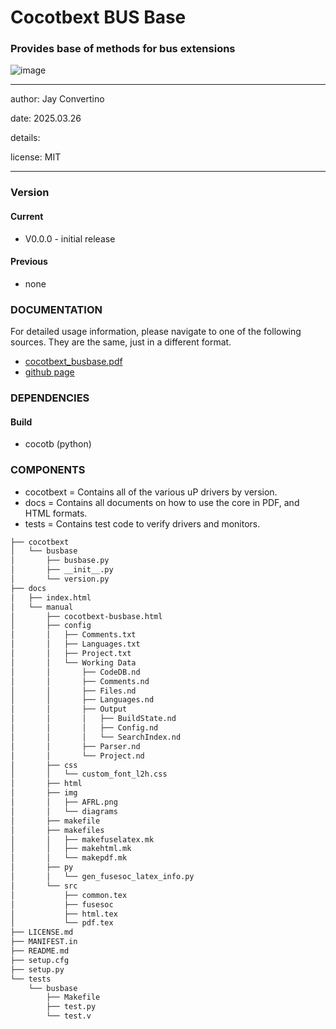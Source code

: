 # Cocotbext BUS Base
### Provides base of methods for bus extensions

![image](docs/manual/img/AFRL.png)

---

   author: Jay Convertino   
   
   date: 2025.03.26
   
   details:
   
   license: MIT   
   
---

### Version
#### Current
  - V0.0.0 - initial release

#### Previous
  - none

### DOCUMENTATION
  For detailed usage information, please navigate to one of the following sources. They are the same, just in a different format.

  - [cocotbext_busbase.pdf](docs/manual/cocotbext_busbase.pdf)
  - [github page](https://johnathan-convertino-afrl.github.io/cocotbext-up/)

### DEPENDENCIES
#### Build
  - cocotb (python)

### COMPONENTS

  - cocotbext = Contains all of the various uP drivers by version.
  - docs = Contains all documents on how to use the core in PDF, and HTML formats.
  - tests = Contains test code to verify drivers and monitors.

```bash
├── cocotbext
│   └── busbase
│       ├── busbase.py
│       ├── __init__.py
│       └── version.py
├── docs
│   ├── index.html
│   └── manual
│       ├── cocotbext-busbase.html
│       ├── config
│       │   ├── Comments.txt
│       │   ├── Languages.txt
│       │   ├── Project.txt
│       │   └── Working Data
│       │       ├── CodeDB.nd
│       │       ├── Comments.nd
│       │       ├── Files.nd
│       │       ├── Languages.nd
│       │       ├── Output
│       │       │   ├── BuildState.nd
│       │       │   ├── Config.nd
│       │       │   └── SearchIndex.nd
│       │       ├── Parser.nd
│       │       └── Project.nd
│       ├── css
│       │   └── custom_font_l2h.css
│       ├── html
│       ├── img
│       │   ├── AFRL.png
│       │   └── diagrams
│       ├── makefile
│       ├── makefiles
│       │   ├── makefuselatex.mk
│       │   ├── makehtml.mk
│       │   └── makepdf.mk
│       ├── py
│       │   └── gen_fusesoc_latex_info.py
│       └── src
│           ├── common.tex
│           ├── fusesoc
│           ├── html.tex
│           └── pdf.tex
├── LICENSE.md
├── MANIFEST.in
├── README.md
├── setup.cfg
├── setup.py
└── tests
    └── busbase
        ├── Makefile
        ├── test.py
        └── test.v

```
